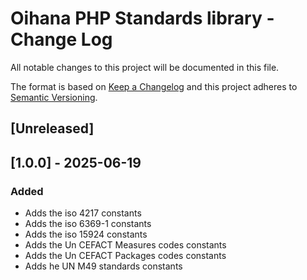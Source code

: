 # Oihana PHP Standards library - Change Log

All notable changes to this project will be documented in this file.

The format is based on [Keep a Changelog](http://keepachangelog.com/) and this project adheres to [Semantic Versioning](http://semver.org/).

## [Unreleased]

## [1.0.0] - 2025-06-19

### Added

- Adds the iso 4217 constants
- Adds the iso 6369-1 constants
- Adds the iso 15924 constants
- Adds the Un CEFACT Measures codes constants
- Adds the Un CEFACT Packages codes constants
- Adds he UN M49 standards constants